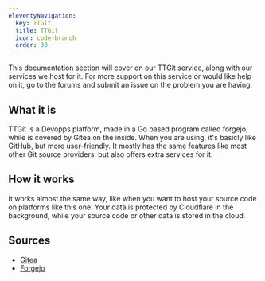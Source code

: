 ```yaml
---
eleventyNavigation:
  key: TTGit
  title: TTGit
  icon: code-branch
  order: 30
---
```

This documentation section will cover on our TTGit service, along with our services we host for it. For more support on this service or would like help on it, go to the forums and submit an issue on the problem you are having.

## What it is
TTGit is a Devopps platform, made in a Go based program called forgejo, while is covered by Gitea on the inside. When you are using, it's basicly like GitHub, but more user-friendly. It mostly has the same features like most other Git source providers, but also offers extra services for it.

## How it works
It works almost the same way, like when you want to host your source code on platforms like this one. Your data is protected by Cloudflare in the background, while your source code or other data is stored in the cloud.

## Sources
* [Gitea](https://about.gitea.com/)
* [Forgejo](https://forgejo.org/)
